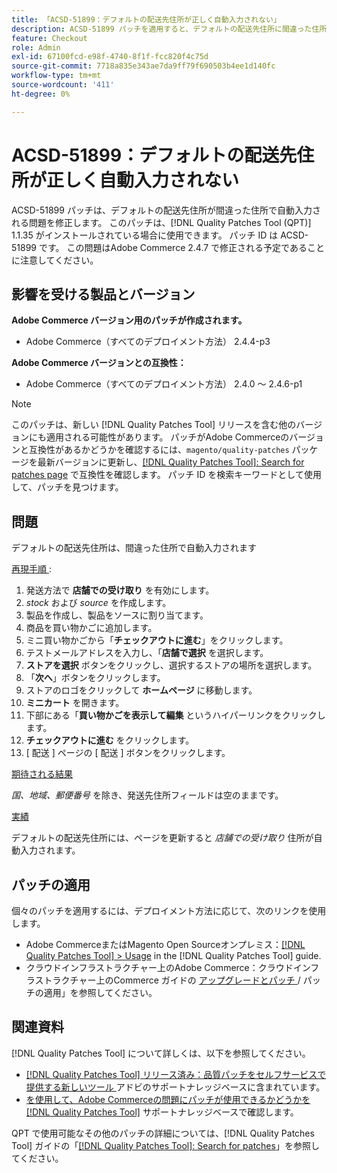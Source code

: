 ```yaml
---
title: 「ACSD-51899：デフォルトの配送先住所が正しく自動入力されない」
description: ACSD-51899 パッチを適用すると、デフォルトの配送先住所に間違った住所が自動入力されるAdobe Commerceの問題を修正できます。
feature: Checkout
role: Admin
exl-id: 67100fcd-e98f-4740-8f1f-fcc820f4c75d
source-git-commit: 7718a835e343ae7da9ff79f690503b4ee1d140fc
workflow-type: tm+mt
source-wordcount: '411'
ht-degree: 0%

---
```


# ACSD-51899：デフォルトの配送先住所が正しく自動入力されない

ACSD-51899 パッチは、デフォルトの配送先住所が間違った住所で自動入力される問題を修正します。 このパッチは、[!DNL Quality Patches Tool (QPT)] 1.1.35 がインストールされている場合に使用できます。 パッチ ID は ACSD-51899 です。 この問題はAdobe Commerce 2.4.7 で修正される予定であることに注意してください。

## 影響を受ける製品とバージョン

**Adobe Commerce バージョン用のパッチが作成されます。**

* Adobe Commerce（すべてのデプロイメント方法） 2.4.4-p3

**Adobe Commerce バージョンとの互換性：**

* Adobe Commerce（すべてのデプロイメント方法） 2.4.0 ～ 2.4.6-p1

>[!NOTE]
>
>このパッチは、新しい [!DNL Quality Patches Tool] リリースを含む他のバージョンにも適用される可能性があります。 パッチがAdobe Commerceのバージョンと互換性があるかどうかを確認するには、`magento/quality-patches` パッケージを最新バージョンに更新し、[[!DNL Quality Patches Tool]: Search for patches page](https://experienceleague.adobe.com/tools/commerce-quality-patches/index.html) で互換性を確認します。 パッチ ID を検索キーワードとして使用して、パッチを見つけます。

## 問題

デフォルトの配送先住所は、間違った住所で自動入力されます

<u> 再現手順 </u>:

1. 発送方法で **店舗での受け取り** を有効にします。
1. *stock* および *source* を作成します。
1. 製品を作成し、製品をソースに割り当てます。
1. 商品を買い物かごに追加します。
1. ミニ買い物かごから「**チェックアウトに進む**」をクリックします。
1. テストメールアドレスを入力し、「**店舗で選択** を選択します。
1. **ストアを選択** ボタンをクリックし、選択するストアの場所を選択します。
1. 「**次へ**」ボタンをクリックします。
1. ストアのロゴをクリックして **ホームページ** に移動します。
1. **ミニカート** を開きます。
1. 下部にある「**買い物かごを表示して編集** というハイパーリンクをクリックします。
1. **チェックアウトに進む** をクリックします。
1. [ 配送 ] ページの [ 配送 ] ボタンをクリックします。

<u> 期待される結果 </u>

*国、地域、郵便番号* を除き、発送先住所フィールドは空のままです。

<u> 実績 </u>

デフォルトの配送先住所には、ページを更新すると *店舗での受け取り* 住所が自動入力されます。

## パッチの適用

個々のパッチを適用するには、デプロイメント方法に応じて、次のリンクを使用します。

* Adobe CommerceまたはMagento Open Sourceオンプレミス：[[!DNL Quality Patches Tool] > Usage](https://experienceleague.adobe.com/docs/commerce-operations/tools/quality-patches-tool/usage.html) in the [!DNL Quality Patches Tool] guide.
* クラウドインフラストラクチャー上のAdobe Commerce：クラウドインフラストラクチャー上のCommerce ガイドの [ アップグレードとパッチ ](https://experienceleague.adobe.com/docs/commerce-cloud-service/user-guide/develop/upgrade/apply-patches.html)/ パッチの適用」を参照してください。

## 関連資料

[!DNL Quality Patches Tool] について詳しくは、以下を参照してください。

* [[!DNL Quality Patches Tool]  リリース済み：品質パッチをセルフサービスで提供する新しいツール ](/help/announcements/adobe-commerce-announcements/magento-quality-patches-released-new-tool-to-self-serve-quality-patches.md) アドビのサポートナレッジベースに含まれています。
* [ を使用して、Adobe Commerceの問題にパッチが使用できるかどうかを  [!DNL Quality Patches Tool]](/help/support-tools/patches-available-in-qpt-tool/check-patch-for-magento-issue-with-magento-quality-patches.md) サポートナレッジベースで確認します。

QPT で使用可能なその他のパッチの詳細については、[!DNL Quality Patches Tool] ガイドの「[[!DNL Quality Patches Tool]: Search for patches](https://experienceleague.adobe.com/tools/commerce-quality-patches/index.html)」を参照してください。
